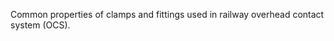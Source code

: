 Common properties of clamps and fittings used in railway overhead contact system (OCS).

<!-- end of short definition -->

